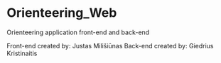 # Orienteering_Web
Orienteering application front-end and back-end

Front-end created by: Justas Milišiūnas
Back-end created by: Giedrius Kristinaitis
